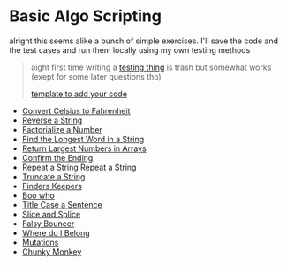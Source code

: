 # Basic Algo Scripting

alright this seems alike a bunch of simple exercises.
I'll save the code and the test cases and run them locally using
my own testing methods

> aight first time writing a [testing thing](./test.js) is trash but somewhat works 
> (exept for some later questions tho)
> 
> [template to add your code](./template.js)

- [Convert Celsius to Fahrenheit](./c2f.js)
- [Reverse a String](./reverse.js)
- [Factorialize a Number](./fac.js)
- [Find the Longest Word in a String](./longest.js)
- [Return Largest Numbers in Arrays](./largest2d.js)
- [Confirm the Ending](./ending.js)
- [Repeat a String Repeat a String](./repeatStr.js)
- [Truncate a String](./truncateStr.js)
- [Finders Keepers](./finderskeepers.js)
- [Boo who](./boo.js)
- [Title Case a Sentence](./title.js)
- [Slice and Splice](./splice.js)
- [Falsy Bouncer](./false.js)
- [Where do I Belong](./where.js)
- [Mutations](./mut.js)
- [Chunky Monkey](./chunky.js)